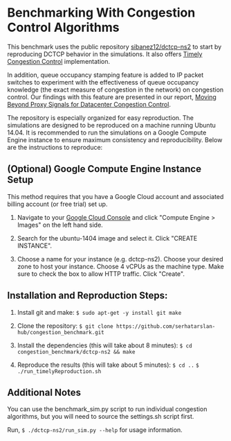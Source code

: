 
Benchmarking With Congestion Control Algorithms
=====================

This benchmark uses the public repository 
[sibanez12/dctcp-ns2](https://github.com/sibanez12/dctcp-ns2) to start 
by reproducing DCTCP behavior in the simulations. It also offers 
[Timely Congestion Control](https://conferences.sigcomm.org/sigcomm/2015/pdf/papers/p537.pdf) 
implementation.

In addition, queue occupancy stamping feature is added to IP packet switches 
to experiment with the effectiveness of queue occupancy knowledge (the exact 
measure of congestion in the network) on congestion control. Our findings with 
this feature are presented in our report, [Moving Beyond Proxy Signals for Datacenter
Congestion Control](https://web.stanford.edu/~sarslan/files/MovingBeyondProxySignalsforDatacenterCongestionControl.pdf).

The repository is especially organized for easy reproduction. 
The simulations are designed to be reproduced on a machine running Ubuntu 14.04. 
It is recommended to run the simulations on a Google Compute Engine instance 
to ensure maximum consistency and reproducibility. Below are the instructions
to reproduce:

(Optional) Google Compute Engine Instance Setup
-----------------------------------------------

This method requires that you have a Google Cloud account and associated 
billing account (or free trial) set up.

1. Navigate to your [Google Cloud Console](https://console.cloud.google.com) 
and click "Compute Engine > Images" on the left hand side.

2. Search for the ubuntu-1404 image and select it. Click "CREATE INSTANCE".

3. Choose a name for your instance (e.g. dctcp-ns2). Choose your desired zone 
to host your instance. Choose 4 vCPUs as the machine type. Make sure to check
the box to allow HTTP traffic. Click "Create".

Installation and Reproduction Steps:
------------------------------------

1. Install git and make: 
`$ sudo apt-get -y install git make`

2. Clone the repository:
`$ git clone https://github.com/serhatarslan-hub/congestion_benchmark.git`

3. Install the dependencies (this will take about 8 minutes):
`$ cd congestion_benchmark/dctcp-ns2 && make`

4. Reproduce the results (this will take about 5 minutes):
`$ cd ..`
`$ ./run_timelyReproduction.sh`


Additional Notes
----------------

You can use the benchmark_sim.py script to run individual congestion algorithms,
but you will need to source the settings.sh script first. 

Run, `$ ./dctcp-ns2/run_sim.py --help` for usage information.

